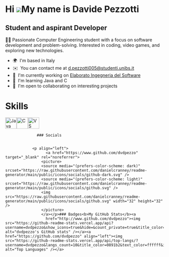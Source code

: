Hi ![](https://user-images.githubusercontent.com/18350557/176309783-0785949b-9127-417c-8b55-ab5a4333674e.gif)My name is Davide Pezzotti
=======================================================================================================================================

Student and aspirant Developer
------------------------------

👨‍💻 Passionate Computer Engineering student with a focus on software development and problem-solving. Interested in coding, video games, and exploring new technologies.

*   🌍  I'm based in Italy
*   ✉️  You can contact me at [d.pezzotti005@studenti.unibs.it](mailto:d.pezzotti005@studenti.unibs.it)
*   🚀  I'm currently working on [Elaborato Ingegneria del Software](http://github.com/dvdpezzo/Elaborato-Ingegneria-del-software-2023_2024.git)
*   🧠  I'm learning Java and C
*   🤝  I'm open to collaborating on interesting projects
  # Skills 
<p align="left">
<a href="https://www.oracle.com/java/" target="_blank" rel="noreferrer"><img src="https://raw.githubusercontent.com/danielcranney/readme-generator/main/public/icons/skills/java-colored.svg" width="36" height="36" alt="Java" /></a><a href="https://docs.microsoft.com/en-us/cpp/?view=msvc-170" target="_blank" rel="noreferrer"><img src="https://raw.githubusercontent.com/danielcranney/readme-generator/main/public/icons/skills/c-colored.svg" width="36" height="36" alt="C" /></a><a href="https://code.visualstudio.com/" target="_blank" rel="noreferrer"><img src="https://raw.githubusercontent.com/danielcranney/readme-generator/main/public/icons/skills/visualstudiocode.svg" width="36" height="36" alt="VS Code" /></a>
                    </p>
                    
                  ### Socials
                  
                  
                <p align="left">
                      <a href="https://www.github.com/dvdpezzo" target="_blank" rel="noreferrer">
                    <picture>
                    <source media="(prefers-color-scheme: dark)" srcset="https://raw.githubusercontent.com/danielcranney/readme-generator/main/public/icons/socials/github-dark.svg" />
                    <source media="(prefers-color-scheme: light)" srcset="https://raw.githubusercontent.com/danielcranney/readme-generator/main/public/icons/socials/github.svg" />
                    <img src="https://raw.githubusercontent.com/danielcranney/readme-generator/main/public/icons/socials/github.svg" width="32" height="32" />
                    </picture>
                    </a></p>### Badges<b>My GitHub Stats</b><a
                      href="http://www.github.com/dvdpezzo"><img src="https://github-readme-stats.vercel.app/api?username=dvdpezzo&show_icons=true&hide=&count_private=true&title_color=0891b2&text_color=ffffff&icon_color=0891b2&bg_color=1c1917&hide_border=true&show_icons=true" alt="dvdpezzo's GitHub stats" /></a><a href="https://github.com/dvdpezzo" align="left"><img src="https://github-readme-stats.vercel.app/api/top-langs/?username=dvdpezzo&langs_count=10&title_color=0891b2&text_color=ffffff&icon_color=0891b2&bg_color=1c1917&hide_border=true&locale=en&custom_title=Top%20%Languages" alt="Top Languages" /></a>
